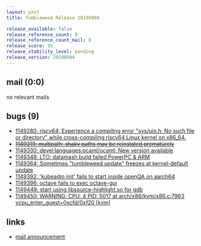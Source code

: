 ```yaml
---
layout: post
title: Tumbleweed Release 20190904

release_available: false
release_reference_count: 9
release_reference_count_mail: 0
release_score: 93
release_stability_level: pending
release_version: 20190904
---
```


## mail (0:0)

no relevant mails

## bugs (9)

<!--more-->

- [1149280: riscv64: Experience a compiling error "sys/uio.h: No such file or directory" while cross-compiling riscv64 Linux kernel on x86_64.](https://bugzilla.opensuse.org/show_bug.cgi?id=1149280)
- ~~[1149319: multipath: shaky paths may be reinstated prematurely](https://bugzilla.opensuse.org/show_bug.cgi?id=1149319)~~
- [1149330: devel:languages:ocaml/ocaml: New version available](https://bugzilla.opensuse.org/show_bug.cgi?id=1149330)
- [1149348: LTO: datamash build failed PowerPC & ARM](https://bugzilla.opensuse.org/show_bug.cgi?id=1149348)
- [1149364: Sometimes "tumbleweed update" freezes at kernel-default update](https://bugzilla.opensuse.org/show_bug.cgi?id=1149364)
- [1149392: 'kubeadm init' fails to start inside openQA on aarch64](https://bugzilla.opensuse.org/show_bug.cgi?id=1149392)
- [1149396: octave fails to exec octave-gui](https://bugzilla.opensuse.org/show_bug.cgi?id=1149396)
- [1149449: start using libsource-highlight.so for gdb](https://bugzilla.opensuse.org/show_bug.cgi?id=1149449)
- [1149450: WARNING: CPU: 4 PID: 5017 at arch/x86/kvm/x86.c:7963 vcpu_enter_guest+0xcfd/0xf20 \[kvm\]](https://bugzilla.opensuse.org/show_bug.cgi?id=1149450)



## links

- [mail announcement](https://lists.opensuse.org/opensuse-factory/2019-09/msg00065.html)
